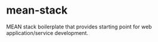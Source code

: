 mean-stack
==========

MEAN stack boilerplate that provides starting point for web application/service development. 
